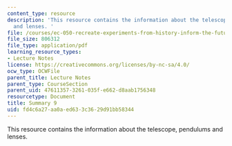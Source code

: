 ```yaml
---
content_type: resource
description: 'This resource contains the information about the telescope, pendulums
  and lenses. '
file: /courses/ec-050-recreate-experiments-from-history-inform-the-future-from-the-past-galileo-january-iap-2010/fd4c6a27aa0aed633c3629d91bb58344_MITEC_050IAP10_sum09.pdf
file_size: 806312
file_type: application/pdf
learning_resource_types:
- Lecture Notes
license: https://creativecommons.org/licenses/by-nc-sa/4.0/
ocw_type: OCWFile
parent_title: Lecture Notes
parent_type: CourseSection
parent_uid: 47611357-3261-035f-e662-d8aab1756348
resourcetype: Document
title: Summary 9
uid: fd4c6a27-aa0a-ed63-3c36-29d91bb58344
---
```

This resource contains the information about the telescope, pendulums and lenses. 